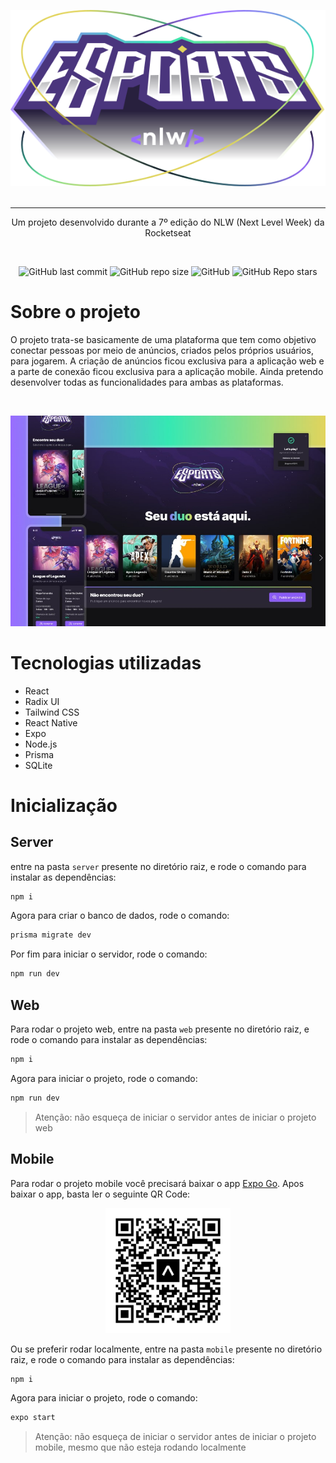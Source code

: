 <p align="center">
  <img src="./assets/logo-nlw-esports.svg" />
  <br>
  <br>
  <hr />
</p>
  <p align="center">
    Um projeto desenvolvido durante a 7º edição do NLW (Next Level Week) da Rocketseat
  </p>

<br>

<p align="center">
<img alt="GitHub last commit" src="https://img.shields.io/github/last-commit/mrkdavi/nlw-esports">
<img alt="GitHub repo size" src="https://img.shields.io/github/repo-size/mrkdavi/nlw-esports">
<img alt="GitHub" src="https://img.shields.io/badge/category-game-green">    
<img alt="GitHub Repo stars" src="https://img.shields.io/github/stars/mrkdavi/nlw-esports?style=social">
</p>

# Sobre o projeto
O projeto trata-se basicamente de uma plataforma que tem como objetivo conectar pessoas por meio de anúncios, criados pelos próprios usuários, para jogarem. A criação de anúncios ficou exclusiva para a aplicação web e a parte de conexão ficou exclusiva para a aplicação mobile. Ainda pretendo desenvolver todas as funcionalidades para ambas as plataformas.

<br>

![App Design](./assets/image1.jpg)

# Tecnologias utilizadas
- React
- Radix UI
- Tailwind CSS
- React Native
- Expo
- Node.js
- Prisma
- SQLite


# Inicialização
## Server
entre na pasta `server` presente no diretório raiz, e rode o comando para instalar as dependências:
```bash
npm i
```
Agora para criar o banco de dados, rode o comando:
```bash 
prisma migrate dev
```
Por fim para iniciar o servidor, rode o comando:
```bash
npm run dev
```

## Web
Para rodar o projeto web, entre na pasta `web` presente no diretório raiz, e rode o comando para instalar as dependências:
```bash
npm i
```
Agora para iniciar o projeto, rode o comando:
```bash
npm run dev
```
> Atenção: não esqueça de iniciar o servidor antes de iniciar o projeto web

## Mobile
Para rodar o projeto mobile você precisará baixar o app [Expo Go](https://expo.dev/client).
Apos baixar o app, basta ler o seguinte QR Code:
<p align="center">
  <img src="./assets/expo-go.svg" width="200px" />
</p>

Ou se preferir rodar localmente, entre na pasta `mobile` presente no diretório raiz, e rode o comando para instalar as dependências:
```bash
npm i
```
Agora para iniciar o projeto, rode o comando:
```bash
expo start 
```
> Atenção: não esqueça de iniciar o servidor antes de iniciar o projeto mobile, mesmo que não esteja rodando localmente
